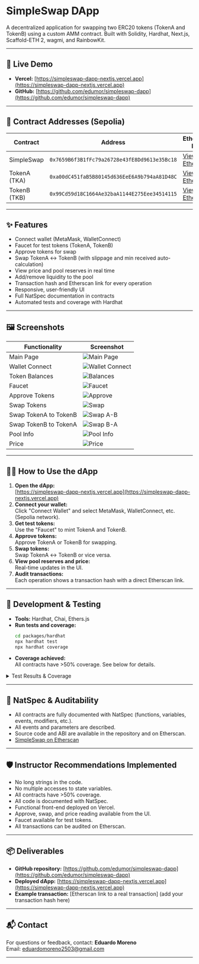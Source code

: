 # SimpleSwap DApp

A decentralized application for swapping two ERC20 tokens (TokenA and TokenB) using a custom AMM contract. Built with Solidity, Hardhat, Next.js, Scaffold-ETH 2, wagmi, and RainbowKit.

---

## 🚀 Live Demo

- **Vercel:** [https://simpleswap-dapp-nextjs.vercel.app](https://simpleswap-dapp-nextjs.vercel.app)
- **GitHub:** [https://github.com/edumor/simpleswap-dapp](https://github.com/edumor/simpleswap-dapp)

---

## 📄 Contract Addresses (Sepolia)

| Contract      | Address                                                                                                         | Etherscan Link                                                                                                         |
|---------------|----------------------------------------------------------------------------------------------------------------|------------------------------------------------------------------------------------------------------------------------|
| SimpleSwap    | `0x7659B6f3B1fFc79a26728e43fE8Dd9613e35Bc18`                                                                   | [View on Etherscan](https://sepolia.etherscan.io/address/0x7659B6f3B1fFc79a26728e43fE8Dd9613e35Bc18)                   |
| TokenA (TKA)  | `0xa00dC451faB5B80145d636EeE6A9b794aA81D48C`                                                                   | [View on Etherscan](https://sepolia.etherscan.io/address/0xa00dC451faB5B80145d636EeE6A9b794aA81D48C)                   |
| TokenB (TKB)  | `0x99Cd59d18C1664Ae32baA1144E275Eee34514115`                                                                   | [View on Etherscan](https://sepolia.etherscan.io/address/0x99Cd59d18C1664Ae32baA1144E275Eee34514115)                   |

---

## ✨ Features

- Connect wallet (MetaMask, WalletConnect)
- Faucet for test tokens (TokenA, TokenB)
- Approve tokens for swap
- Swap TokenA ↔ TokenB (with slippage and min received auto-calculation)
- View price and pool reserves in real time
- Add/remove liquidity to the pool
- Transaction hash and Etherscan link for every operation
- Responsive, user-friendly UI
- Full NatSpec documentation in contracts
- Automated tests and coverage with Hardhat

---

## 🖼️ Screenshots

| Functionality         | Screenshot                                                                                   |
|----------------------|----------------------------------------------------------------------------------------------|
| Main Page            | ![Main Page](https://simpleswap-dapp-nextjs.vercel.app/screenshots/screenshot-main.png)      |
| Wallet Connect       | ![Wallet Connect](https://simpleswap-dapp-nextjs.vercel.app/screenshots/screenshot-wallet.png)|
| Token Balances       | ![Balances](https://simpleswap-dapp-nextjs.vercel.app/screenshots/screenshot-balances.png)   |
| Faucet               | ![Faucet](https://simpleswap-dapp-nextjs.vercel.app/screenshots/screenshot-main.png)         |
| Approve Tokens       | ![Approve](https://simpleswap-dapp-nextjs.vercel.app/screenshots/screenshot-approve.png)     |
| Swap Tokens          | ![Swap](https://simpleswap-dapp-nextjs.vercel.app/screenshots/screenshot-swap.png)           |
| Swap TokenA to TokenB| ![Swap A-B](https://simpleswap-dapp-nextjs.vercel.app/screenshots/screenshot-swap-a-b.png)   |
| Swap TokenB to TokenA| ![Swap B-A](https://simpleswap-dapp-nextjs.vercel.app/screenshots/screenshot-swap-b-a.png)   |
| Pool Info            | ![Pool Info](https://simpleswap-dapp-nextjs.vercel.app/screenshots/screenshot-pool.png)      |
| Price                | ![Price](https://simpleswap-dapp-nextjs.vercel.app/screenshots/screenshot-price.png)         |

---

## 🧑‍💻 How to Use the dApp

1. **Open the dApp:**  
   [https://simpleswap-dapp-nextjs.vercel.app](https://simpleswap-dapp-nextjs.vercel.app)
2. **Connect your wallet:**  
   Click "Connect Wallet" and select MetaMask, WalletConnect, etc. (Sepolia network).
3. **Get test tokens:**  
   Use the "Faucet" to mint TokenA and TokenB.
4. **Approve tokens:**  
   Approve TokenA or TokenB for swapping.
5. **Swap tokens:**  
   Swap TokenA ↔ TokenB or vice versa.
6. **View pool reserves and price:**  
   Real-time updates in the UI.
7. **Audit transactions:**  
   Each operation shows a transaction hash with a direct Etherscan link.

---

## 🧪 Development & Testing

- **Tools:** Hardhat, Chai, Ethers.js
- **Run tests and coverage:**
  ```bash
  cd packages/hardhat
  npx hardhat test
  npx hardhat coverage
  ```
- **Coverage achieved:**  
  All contracts have >50% coverage. See below for details.

<details>
<summary>Test Results & Coverage</summary>

```
SimpleSwap
  Deployment
    ✔ Should deploy TokenA and TokenB correctly
    ✔ Should deploy SimpleSwap correctly
  addLiquidity
    ✔ Should add initial liquidity and mint liquidity tokens
    ✔ Should add more liquidity proportionally
    ✔ Should revert if deadline is exceeded
    ✔ Should revert if insufficient amount provided
  removeLiquidity
    ✔ Should remove liquidity and return tokens
    ✔ Should revert if insufficient liquidity
    ✔ Should revert if insufficient amount received
  swapExactTokensForTokens
    ✔ Should swap TokenA for TokenB
    ✔ Should swap TokenB for TokenA
    ✔ Should revert if deadline is exceeded
    ✔ Should revert if invalid path length
    ✔ Should revert if insufficient output amount
  Read Functions
    ✔ Should return correct reserves
    ✔ Should return correct price
    ✔ Should revert getPrice if reserveA is zero
    ✔ Should calculate amount out correctly
    ✔ Should revert getAmountOut if amountIn is zero
    ✔ Should revert getAmountOut if reserveIn is zero
    ✔ Should revert getAmountOut if reserveOut is zero
YourContract
  Deployment
    ✔ Should have the right message on deploy
    ✔ Should allow setting a new message

23 passing
```

```
-------------------|----------|----------|----------|----------|----------------|
File               |  % Stmts | % Branch |  % Funcs |  % Lines |Uncovered Lines |
-------------------|----------|----------|----------|----------|----------------|
 contracts\\        |    90.77 |       65 |       84 |    91.67 | |
  SimpleSwap.sol   |    98.15 |    83.33 |      100 |    98.72 |            389 |
  TokenA.sol       |      100 |       50 |      100 |      100 | |
  TokenB.sol       |       50 |       25 |       60 |       50 |          33,39 |
  YourContract.sol |       50 |     12.5 |       50 |    61.54 | 50,51,70,83,84 |
-------------------|----------|----------|----------|----------|----------------|
All files |    90.77 |       65 |       84 |    91.67 | |
-------------------|----------|----------|----------|----------|----------------|
```
</details>

---

## 📝 NatSpec & Auditability

- All contracts are fully documented with NatSpec (functions, variables, events, modifiers, etc.).
- All events and parameters are described.
- Source code and ABI are available in the repository and on Etherscan.
- [SimpleSwap on Etherscan](https://sepolia.etherscan.io/address/0x7659B6f3B1fFc79a26728e43fE8Dd9613e35Bc18)

---

## 🛡️ Instructor Recommendations Implemented

- No long strings in the code.
- No multiple accesses to state variables.
- All contracts have >50% coverage.
- All code is documented with NatSpec.
- Functional front-end deployed on Vercel.
- Approve, swap, and price reading available from the UI.
- Faucet available for test tokens.
- All transactions can be audited on Etherscan.

---

## 📦 Deliverables

- **GitHub repository:** [https://github.com/edumor/simpleswap-dapp](https://github.com/edumor/simpleswap-dapp)
- **Deployed dApp:** [https://simpleswap-dapp-nextjs.vercel.app](https://simpleswap-dapp-nextjs.vercel.app)
- **Example transaction:** [Etherscan link to a real transaction] (add your transaction hash here)

---

## 📬 Contact

For questions or feedback, contact: **Eduardo Moreno**  
Email: eduardomoreno2503@gmail.com

---
